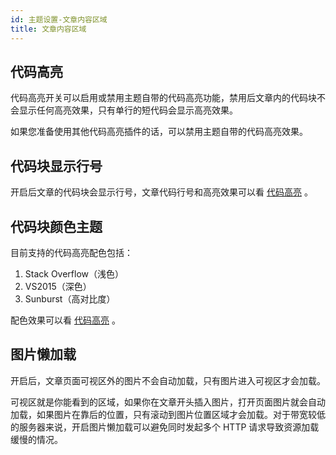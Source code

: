 ```yaml
---
id: 主题设置-文章内容区域
title: 文章内容区域
---
```


## 代码高亮

代码高亮开关可以启用或禁用主题自带的代码高亮功能，禁用后文章内的代码块不会显示任何高亮效果，只有单行的短代码会显示高亮效果。

如果您准备使用其他代码高亮插件的话，可以禁用主题自带的代码高亮效果。

## 代码块显示行号

开启后文章的代码块会显示行号，文章代码行号和高亮效果可以看 [代码高亮](./代码高亮) 。

## 代码块颜色主题

目前支持的代码高亮配色包括：

1. Stack Overflow（浅色）
2. VS2015（深色）
3. Sunburst（高对比度）

配色效果可以看 [代码高亮](./代码高亮) 。

## 图片懒加载

开启后，文章页面可视区外的图片不会自动加载，只有图片进入可视区才会加载。

可视区就是你能看到的区域，如果你在文章开头插入图片，打开页面图片就会自动加载，如果图片在靠后的位置，只有滚动到图片位置区域才会加载。对于带宽较低的服务器来说，开启图片懒加载可以避免同时发起多个 HTTP 请求导致资源加载缓慢的情况。